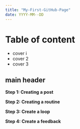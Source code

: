 ```yaml
---
title: "My-First-GitHub-Page"
date: YYYY-MM--DD
---
```


# Table of content
- cover i
- cover 2
- cover 3

## main header
**Step 1: Creating a post**

**Step 2: Creating a routine**

**Step 3: Create a loop**

**Step 4: Create a feedback**
